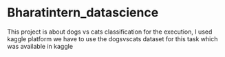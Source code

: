 # Bharatintern_datascience
This project is about dogs vs cats classification
for the execution, I used kaggle platform 
we have to use the dogsvscats dataset for this task which was available in kaggle 
